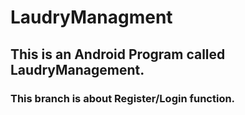 # LaudryManagment
## This is an Android Program called LaudryManagement.
### This branch is about Register/Login function.
